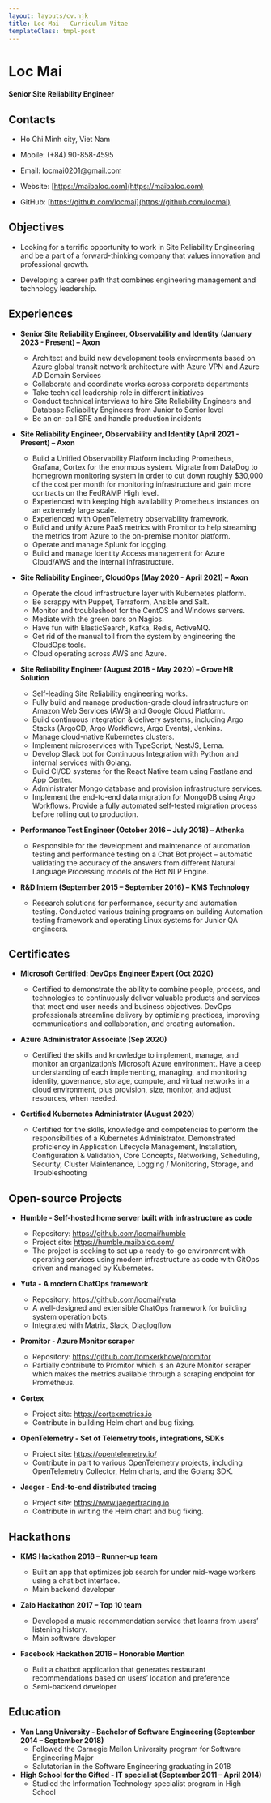```yaml
---
layout: layouts/cv.njk
title: Loc Mai - Curriculum Vitae
templateClass: tmpl-post
---
```


# Loc Mai
#### Senior Site Reliability Engineer 

## Contacts

- Ho Chi Minh city, Viet Nam

- Mobile: (+84) 90-858-4595

- Email: locmai0201@gmail.com

- Website: [https://maibaloc.com](https://maibaloc.com)

- GitHub: [https://github.com/locmai](https://github.com/locmai)

## Objectives
- Looking for a terrific opportunity to work in Site Reliability Engineering and be a part of a forward-thinking company that values innovation and professional growth.

- Developing a career path that combines engineering management and technology leadership.
                                                                   
## Experiences
- **Senior Site Reliability Engineer, Observability and Identity (January 2023 - Present) – Axon**
  - Architect and build new development tools environments based on Azure global transit network architecture with Azure VPN and Azure AD Domain Services
  - Collaborate and coordinate works across corporate departments
  - Take technical leadership role in different initiatives
  - Conduct technical interviews to hire Site Reliability Engineers and Database Reliability Engineers from Junior to Senior level
  - Be an on-call SRE and handle production incidents

- **Site Reliability Engineer, Observability and Identity (April 2021 - Present) – Axon**
  - Build a Unified Observability Platform including Prometheus, Grafana, Cortex for the enormous system. Migrate from DataDog to homegrown monitoring system in order to cut down roughly $30,000 of the cost per month for monitoring infrastructure and gain more contracts on the FedRAMP High level.
  - Experienced with keeping high availability Prometheus instances on an extremely large scale.
  - Experienced with OpenTelemetry observability framework.
  - Build and unify Azure PaaS metrics with Promitor to help streaming the metrics from Azure to the on-premise monitor platform.
  - Operate and manage Splunk for logging.
  - Build and manage Identity Access management for Azure Cloud/AWS and the internal infrastructure.

- **Site Reliability Engineer, CloudOps (May 2020 - April 2021) – Axon**
  - Operate the cloud infrastructure layer with Kubernetes platform.
  - Be scrappy with Puppet, Terraform, Ansible and Salt.
  - Monitor and troubleshoot for the CentOS and Windows servers.
  - Mediate with the green bars on Nagios.
  - Have fun with ElasticSearch, Kafka, Redis, ActiveMQ.
  - Get rid of the manual toil from the system by engineering the CloudOps tools.
  - Cloud operating across AWS and Azure.

- **Site Reliability Engineer (August 2018 - May 2020) – Grove HR Solution**
  - Self-leading Site Reliability engineering works.
  - Fully build and manage production-grade cloud infrastructure on Amazon Web Services (AWS) and Google Cloud Platform.
  - Build continuous integration & delivery systems, including Argo Stacks (ArgoCD, Argo Workflows, Argo Events), Jenkins.
  - Manage cloud-native Kubernetes clusters.
  - Implement microservices with TypeScript, NestJS, Lerna.
  - Develop Slack bot for Continuous Integration with Python and internal services with Golang.
  - Build CI/CD systems for the React Native team using Fastlane and App Center.
  - Administrater Mongo database and provision infrastructure services.
  - Implement the end-to-end data migration for MongoDB using Argo Workflows. Provide a fully automated self-tested migration process before rolling out to production.

- **Performance Test Engineer (October 2016 – July 2018) – Athenka**
  - Responsible for the development and maintenance of automation testing and performance testing on a Chat Bot project – automatic validating the accuracy of the answers from different Natural Language Processing models of the Bot NLP Engine.

- **R&D Intern (September 2015 – September 2016) – KMS Technology**
  - Research solutions for performance, security and automation testing. Conducted various training programs on building Automation testing framework and operating Linux systems for Junior QA engineers.

## Certificates
- **Microsoft Certified: DevOps Engineer Expert (Oct 2020)**
  - Certified to demonstrate the ability to combine people, process, and technologies to continuously deliver valuable products and services that meet end user needs and business objectives. DevOps professionals streamline delivery by optimizing practices, improving communications and collaboration, and creating automation.

- **Azure Administrator Associate (Sep 2020)**
  - Certified the skills and knowledge to implement, manage, and monitor an organization’s Microsoft Azure environment. Have a deep understanding of each implementing, managing, and monitoring identity, governance, storage, compute, and virtual networks in a cloud environment, plus provision, size, monitor, and adjust resources, when needed.

- **Certified Kubernetes Administrator (August 2020)**
  - Certified for the skills, knowledge and competencies to perform the responsibilities of a Kubernetes Administrator. Demonstrated proficiency in Application Lifecycle Management, Installation, Configuration & Validation, Core Concepts, Networking, Scheduling, Security, Cluster Maintenance, Logging / Monitoring, Storage, and Troubleshooting


## Open-source Projects
- **Humble - Self-hosted home server built with infrastructure as code**
  - Repository: https://github.com/locmai/humble
  - Project site: https://humble.maibaloc.com/
  - The project is seeking to set up a ready-to-go environment with operating services using modern infrastructure as code with GitOps driven and managed by Kubernetes.

- **Yuta - A modern ChatOps framework**
  - Repository: https://github.com/locmai/yuta
  - A well-designed and extensible ChatOps framework for building system operation bots.
  - Integrated with Matrix, Slack, Diaglogflow

- **Promitor - Azure Monitor scraper**
  - Repository: https://github.com/tomkerkhove/promitor
  - Partially contribute to Promitor which is an Azure Monitor scraper which makes the metrics available through a scraping endpoint for Prometheus.

- **Cortex**
  - Project site: https://cortexmetrics.io
  - Contribute in building Helm chart and bug fixing.

- **OpenTelemetry - Set of Telemetry tools, integrations, SDKs**
  - Project site: https://opentelemetry.io/
  - Contribute in part to various OpenTelemetry projects, including OpenTelemetry Collector, Helm charts, and the Golang SDK.

- **Jaeger - End-to-end distributed tracing**
  - Project site: https://www.jaegertracing.io
  - Contribute in writing the Helm chart and bug fixing.

## Hackathons
- **KMS Hackathon 2018 – Runner-up team**
  - Built an app that optimizes job search for under mid-wage workers using a chat bot interface.
  - Main backend developer

- **Zalo Hackathon 2017 – Top 10 team**
  - Developed a music recommendation service that learns from users’ listening history.
  - Main software developer

- **Facebook Hackathon 2016 – Honorable Mention**
  - Built a chatbot application that generates restaurant recommendations based on users’ location and preference
  - Semi-backend developer

## Education

- **Van Lang University - Bachelor of Software Engineering (September 2014 – September 2018)**
  - Followed the Carnegie Mellon University program for Software Engineering Major
  - Salutatorian in the Software Engineering graduating in 2018
- **High School for the Gifted - IT specialist (September 2011 – April 2014)**
  - Studied the Information Technology specialist program in High School
 

